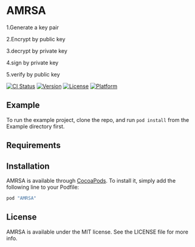 # AMRSA

1.Generate a key pair  

2.Encrypt by public key  

3.decrypt by private key  

4.sign  by  private key  

5.verify by public key  


[![CI Status](http://img.shields.io/travis/liuxu5/AMRSA.svg?style=flat)](https://travis-ci.org/liuxu5/AMRSA)
[![Version](https://img.shields.io/cocoapods/v/AMRSA.svg?style=flat)](http://cocoapods.org/pods/AMRSA)
[![License](https://img.shields.io/cocoapods/l/AMRSA.svg?style=flat)](http://cocoapods.org/pods/AMRSA)
[![Platform](https://img.shields.io/cocoapods/p/AMRSA.svg?style=flat)](http://cocoapods.org/pods/AMRSA)

## Example

To run the example project, clone the repo, and run `pod install` from the Example directory first.

## Requirements

## Installation

AMRSA is available through [CocoaPods](http://cocoapods.org). To install
it, simply add the following line to your Podfile:

```ruby
pod "AMRSA"
```

## License

AMRSA is available under the MIT license. See the LICENSE file for more info.
